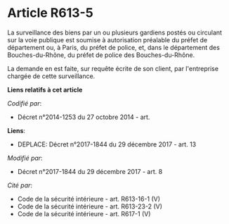 # Article R613-5

La surveillance des biens par un ou plusieurs gardiens postés ou circulant sur la voie publique est soumise à autorisation
préalable du préfet de département ou, à Paris, du préfet de police, et, dans le département des Bouches-du-Rhône, du préfet
de police des Bouches-du-Rhône.

La demande en est faite, sur requête écrite de son client, par l'entreprise chargée de cette surveillance.

**Liens relatifs à cet article**

_Codifié par_:

  - Décret n°2014-1253 du 27 octobre 2014 - art.

**Liens**:

  - DEPLACE: Décret n°2017-1844 du 29 décembre 2017 - art. 13

_Modifié par_:

  - Décret n°2017-1844 du 29 décembre 2017 - art. 8

_Cité par_:

  - Code de la sécurité intérieure - art. R613-16-1 (V)
  - Code de la sécurité intérieure - art. R613-23-2 (V)
  - Code de la sécurité intérieure - art. R617-1 (V)
